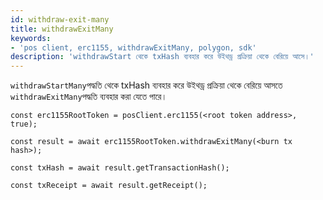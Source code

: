 ```yaml
---
id: withdraw-exit-many
title: withdrawExitMany
keywords:
- 'pos client, erc1155, withdrawExitMany, polygon, sdk'
description: 'withdrawStart থেকে txHash ব্যবহার করে উইথড্র প্রক্রিয়া থেকে বেরিয়ে আসে।'
---
```


`withdrawStartMany`পদ্ধতি থেকে txHash ব্যবহার করে উইথড্র প্রক্রিয়া থেকে বেরিয়ে আসতে `withdrawExitMany`পদ্ধতি ব্যবহার করা যেতে পারে।

```
const erc1155RootToken = posClient.erc1155(<root token address>, true);

const result = await erc1155RootToken.withdrawExitMany(<burn tx hash>);

const txHash = await result.getTransactionHash();

const txReceipt = await result.getReceipt();

```
